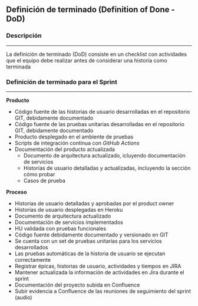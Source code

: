 
## Definición de terminado (Definition of Done - DoD)


### Descripción 
---
La definición de terminado (DoD) consiste en un checklist con actividades que el equipo debe realizar antes de considerar una historia como terminada


### Definición de terminado para el Sprint
---

**Producto**

* Código fuente de las historias de usuario desarrolladas en el repositorio GIT, debidamente documentado
* Código fuente de las pruebas unitarias desarrolladas en el repositorio GIT, debidamente documentado
* Producto desplegado en el ambiente de pruebas
* Scripts de integración contínua con *GitHub Actions*
* Documentación del producto actualizada
  * Documento de arquitectura actualizado, icluyendo documentación de servicios
  * Historias de usuario detalladas y actualizadas, incluyendo la sección cómo probar
  * Casos de prueba

**Proceso**

* Historias de usuario detalladas y aprobadas por el product owner
* Historias de usuario desplegadas en Heroku
* Documento de arquitectura actualizado
* Documentación de servicios implementados
* HU validada con pruebas funcionales
* Código fuente debidamente documentado y versionado en GIT
* Se cuenta con un set de pruebas unitarias para los servicios desarrollados 
* Las pruebas automáticas de la historia de usuario se ejecutan correctamente
* Registrar épicas, historias de usuario, actividades y tiempos en JIRA
* Mantener actualizada la información de actividades en Jira durante el sprint
* Documentación del proyecto subida en Confluence
* Subir evidencia a Confluence de las reuniones de seguimiento del sprint (audio)
